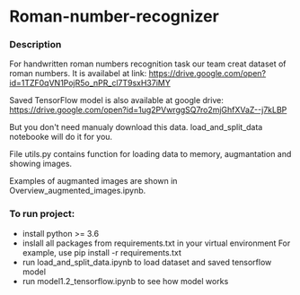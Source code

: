 # Roman-number-recognizer

### Description

For handwritten roman numbers recognition task our team creat dataset of roman numbers. It is availabel at link: https://drive.google.com/open?id=1TZF0qVN1PojR5o_nPR_cl7T9sxH37iMY

Saved TensorFlow model is also available at google drive: https://drive.google.com/open?id=1ug2PVwrggSQ7ro2mjGhfXVaZ--j7kLBP

But you don't need manualy download this data. load_and_split_data notebooke will do it for you.

File utils.py contains function for loading data to memory, augmantation and showing images.

Examples of augmanted images are shown in Overview_augmented_images.ipynb.

### To run project:

- install python >= 3.6
- inslall all packages from requirements.txt in your virtual environment
For example, use pip install -r requirements.txt 
- run load_and_split_data.ipynb to load dataset and saved tensorflow model
- run model1.2_tensorflow.ipynb to see how model works


